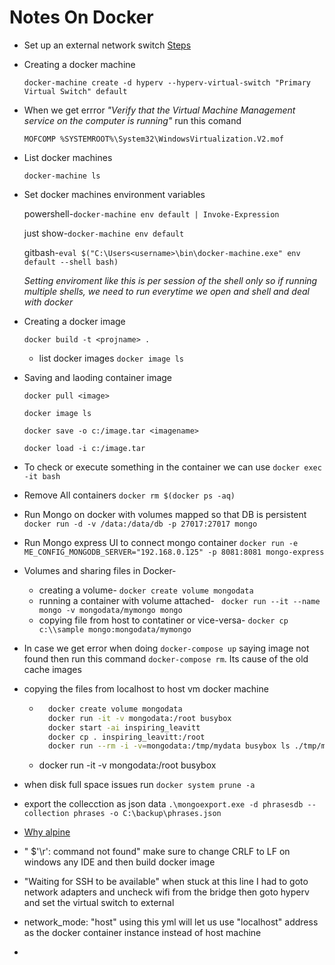 # Notes On Docker
* Set up an external network switch [Steps](https://dev.to/bitsmonkey/setting-up-docker-with-hyper-v-4936)

- Creating a docker machine

  `docker-machine create -d hyperv --hyperv-virtual-switch "Primary Virtual Switch" default`
- When we get errror *"Verify that the Virtual Machine Management service on the computer is running"* run this comand

  `MOFCOMP %SYSTEMROOT%\System32\WindowsVirtualization.V2.mof`
- List docker machines

  `docker-machine ls`
- Set docker machines environment variables

  powershell-`docker-machine env default | Invoke-Expression`

  just show-`docker-machine env default`

  gitbash-`eval $("C:\Users<username>\bin\docker-machine.exe" env default --shell bash)`
  
  *Setting enviroment like this is per session of the shell only so if running multiple shells, we need to run everytime we open and shell and deal with docker*

- Creating a docker image

   `docker build -t <projname> .`
   - list docker images `docker image ls`

- Saving and laoding container image

  `docker pull <image>`

  `docker image ls`

  `docker save -o c:/image.tar <imagename>`

  `docker load -i c:/image.tar`
- To check or execute something in the container we can use `docker exec -it bash`
- Remove All containers `docker rm $(docker ps -aq)`
- Run Mongo on docker with volumes mapped so that DB is persistent
  `docker run -d -v /data:/data/db -p 27017:27017 mongo`
- Run Mongo express UI to connect mongo container `docker run -e ME_CONFIG_MONGODB_SERVER="192.168.0.125" -p 8081:8081 mongo-express`
- Volumes and sharing files in Docker- 
  * creating a volume- `docker create volume mongodata`
  * running a container with volume attached- ` docker run --it --name mongo -v mongodata/mymongo mongo`
  * copying file from host to contatiner or vice-versa- `docker cp c:\\sample mongo:mongodata/mymongo`
- In case we get error when doing `docker-compose up` saying image not found then run this command `docker-compose rm`. Its cause of the old cache images
- copying the files from localhost to host vm docker machine 
  * ```bash
      docker create volume mongodata
      docker run -it -v mongodata:/root busybox
      docker start -ai inspiring_leavitt
      docker cp . inspiring_leavitt:/root
      docker run --rm -i -v=mongodata:/tmp/mydata busybox ls ./tmp/mydata/data
    ```
  * docker run -it -v mongodata:/root busybox 
- when disk full space issues run `docker system prune -a`
- export the collecction as json data `.\mongoexport.exe -d phrasesdb --collection phrases -o C:\backup\phrases.json`
- [Why alpine](https://nickjanetakis.com/blog/the-3-biggest-wins-when-using-alpine-as-a-base-docker-image)
- " $'\r': command not found" make sure to change CRLF to LF on windows any IDE and then build docker image 
- "Waiting for SSH to be available" when stuck at this line I had to goto network adapters and uncheck wifi from the bridge then goto hyperv and set the virtual switch to external
- network_mode: "host" using this yml will let us use "localhost" address as the docker container instance instead of host machine 
- 